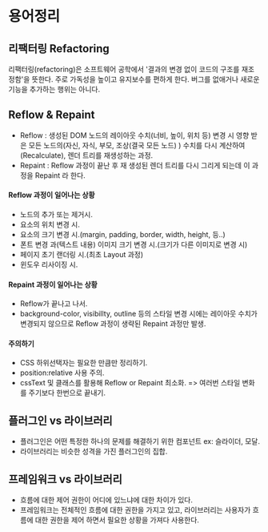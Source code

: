 # 용어정리

## 리팩터링 Refactoring

리팩터링(refactoring)은 소프트웨어 공학에서 
'결과의 변경 없이 코드의 구조를 재조정함'을 뜻한다. 
주로 가독성을 높이고 유지보수를 편하게 한다. 버그를 없애거나 새로운 기능을 추가하는 행위는 아니다.


## Reflow & Repaint
- Reflow : 생성된 DOM 노드의 레이아웃 수치(너비, 높이, 위치 등) 변경 시 영향 받은 모든 노드의(자신, 자식, 부모, 조상(결국 모든 노드) ) 수치를 다시 계산하여(Recalculate), 
렌더 트리를 재생성하는 과정.
- Repaint : Reflow 과정이 끝난 후 재 생성된 렌더 트리를 다시 그리게 되는데 이 과정을 Repaint 라 한다.

#### Reflow 과정이 일어나는 상황

- 노드의 추가 또는 제거시. 
- 요소의 위치 변경 시. 
- 요소의 크기 변경 시.(margin, padding, border, width, height, 등..) 
- 폰트 변경 과(텍스트 내용) 이미지 크기 변경 시.(크기가 다른 이미지로 변경 시) 
- 페이지 초기 랜더링 시.(최초 Layout 과정) 
- 윈도우 리사이징 시.

#### Repaint 과정이 일어나는 상황
- Reflow가 끝나고 나서.
- background-color, visibillty, outline 등의 스타일 변경 시에는 레이아웃 수치가 변경되지 않으므로 Reflow 과정이 생략된 Repaint 과정만 발생.

#### 주의하기
- CSS 하위선택자는 필요한 만큼만 정리하기.
- position:relative 사용 주의.
- cssText 및 클래스를 활용해 Reflow or Repaint 최소화. => 여러번 스타일 변화를 주기보다 한번으로 끝내기.

## 플러그인 vs 라이브러리
- 플러그인은 어떤 특정한 하나의 문제를 해결하기 위한 컴포넌트 ex: 슬라이더, 모달.
- 라이브러리는 비슷한 성격을 가진 플러그인의 집합.

## 프레임워크 vs 라이브러리
- 흐름에 대한 제어 권한이 어디에 있느냐에 대한 차이가 있다.
- 프레임워크는 전체적인 흐름에 대한 권한을 가지고 있고, 라이브러리는 사용자가 흐름에 대한 권한을 제어 하면서 필요한 상황을 가져다 사용한다.
